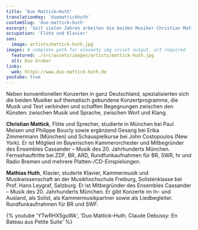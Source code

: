 ```yaml
---
title: 'Duo Mattick–Huth'
translationKey: 'duomattickhuth'
customSlug: 'duo-mattick–huth'
excerpt: 'Seit vielen Jahren arbeiten die beiden Musiker Christian Mattick (Flöte und Sprecher) und Mathias Huth (Klavier) im Duo zusammen.'
occupation: 'Flöte und Klavier'
seo:
  image: artists/mattick-huth.jpg
images: # complete path for eleventy img srcset output, alt required
  featured: ./src/assets/images/artists/mattick-huth.jpg
  alt: Duo Gruber
links:
  web: https://www.duo-mattick-huth.de
youtube: true
---
```


Neben konventionellen Konzerten in ganz Deutschland, spezialisierten sich die beiden Musiker auf thematisch gebundene Konzertprogramme, die Musik und Text verbinden und schaffen Begegnungen zwischen den Künsten: zwischen Musik und Sprache, zwischen Wort und Klang.

**Christian Mattick**, Flöte und Sprecher, studierte in München bei Paul Meisen und Philippe Boucly sowie
ergänzend Gesang bei Erika Zimmermann (München) und Schauspielkurse bei John Costopoulos (New York). Er ist Mitglied im Bayerischen Kammerorchester und Mitbegründer des Ensembles Cassander – Musik des 20. Jahrhunderts München. Fernsehauftritte bei ZDF, BR, ARD, Rundfunkaufnahmen für BR, SWR, hr und Radio Bremen und mehrere Platten-/CD-Einspielungen.

**Mathias Huth**, Klavier, studerte Klavier, Kammermusik und Musikwissenschaft an der Musikhochschule Freiburg, Solistenklasse bei Prof. Hans Leygraf, Salzburg. Er ist Mitbegründer des Ensembles Cassander – Musik des 20. Jahrhunderts München. Er gibt Konzerte im In- und Ausland, als Solist, als Kammermusikpartner sowie als Liedbegleiter. Rundfunkaufnahmen für BR und SWF.

{% youtube 'YTwRHX5guWk', 'Duo Mattick–Huth. Claude Debussy: En Bateau aus Petite Suite' %}
